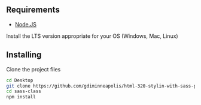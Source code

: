 ## Requirements

* [Node.JS](https://nodejs.org/en/download/)

Install the LTS version appropriate for your OS (Windows, Mac, Linux)

## Installing

Clone the project files

```bash
cd Desktop
git clone https://github.com/gdiminneapolis/html-320-stylin-with-sass-project-files.git sass-class
cd sass-class
npm install
```

